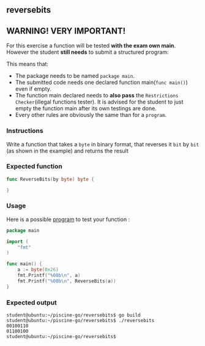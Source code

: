 ## reversebits

## **WARNING! VERY IMPORTANT!**

For this exercise a function will be tested **with the exam own main**. However the student **still needs** to submit a structured program:

This means that:

- The package needs to be named `package main`.
- The submitted code needs one declared function main(```func main()```) even if empty.
- The function main declared needs to **also pass** the `Restrictions Checker`(illegal functions tester). It is advised for the student to just empty the function main after its own testings are done.
- Every other rules are obviously the same than for a `program`.

### Instructions

Write a function that takes a `byte` in binary format, that reverses it `bit` by `bit` (as shown in the example) and returns the result

### Expected function

```go
func ReverseBits(by byte) byte {

}
```
### Usage

Here is a possible [program](TODO-LINK) to test your function :

```go
package main

import (
	"fmt"
)

func main() {
	a := byte(0x26)
	fmt.Printf("%08b\n", a)
	fmt.Printf("%08b\n", ReverseBits(a))
}
```

### Expected output

```console
student@ubuntu:~/piscine-go/reversebits$ go build
student@ubuntu:~/piscine-go/reversebits$ ./reversebits
00100110
01100100
student@ubuntu:~/piscine-go/reversebits$
```
